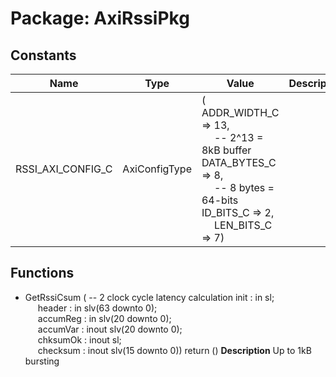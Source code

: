 # Package: AxiRssiPkg

## Constants

| Name              | Type          | Value                                                                                                                                                                                                                                                                                      | Description |
| ----------------- | ------------- | ------------------------------------------------------------------------------------------------------------------------------------------------------------------------------------------------------------------------------------------------------------------------------------------ | ----------- |
| RSSI_AXI_CONFIG_C | AxiConfigType |  (       ADDR_WIDTH_C => 13,<br><span style="padding-left:20px">               -- 2^13 = 8kB buffer       DATA_BYTES_C => 8,<br><span style="padding-left:20px">                -- 8 bytes = 64-bits       ID_BITS_C    => 2,<br><span style="padding-left:20px">       LEN_BITS_C   => 7) |             |
## Functions
- GetRssiCsum <font id="function_arguments">(              -- 2 clock cycle latency calculation init     : in    sl;<br><span style="padding-left:20px"> header   : in    slv(63 downto 0);<br><span style="padding-left:20px"> accumReg : in    slv(20 downto 0);<br><span style="padding-left:20px"> accumVar : inout slv(20 downto 0);<br><span style="padding-left:20px"> chksumOk : inout sl;<br><span style="padding-left:20px"> checksum : inout slv(15 downto 0)) </font> <font id="function_return">return ()</font>
**Description**
Up to 1kB bursting
